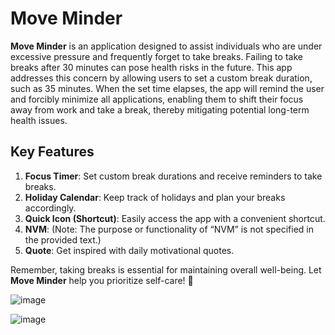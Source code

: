 # Move Minder

**Move Minder**  is an application designed to assist individuals who are under excessive pressure and frequently forget to take breaks. Failing to take breaks after 30 minutes can pose health risks in the future. This app addresses this concern by allowing users to set a custom break duration, such as 35 minutes. When the set time elapses, the app will remind the user and forcibly minimize all applications, enabling them to shift their focus away from work and take a break, thereby mitigating potential long-term health issues.

## Key Features

1.  **Focus Timer**: Set custom break durations and receive reminders to take breaks.
2.  **Holiday Calendar**: Keep track of holidays and plan your breaks accordingly.
3.  **Quick Icon (Shortcut)**: Easily access the app with a convenient shortcut.
4.  **NVM**: (Note: The purpose or functionality of “NVM” is not specified in the provided text.)
5.  **Quote**: Get inspired with daily motivational quotes.

Remember, taking breaks is essential for maintaining overall well-being. Let  **Move Minder**  help you prioritize self-care! 🌟

![image](https://github.com/tanvirs2/move-minder/assets/11763906/ae589a4c-af52-4855-afff-453e5a67a1f0)

![image](https://github.com/tanvirs2/move-minder/assets/11763906/7f6dcf64-0047-40ee-aa38-88d8e2737d03)

